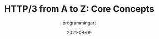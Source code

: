 ---
author: programmingart
date: 2021-08-09
publisher: smashingmag
tags:
  - http
  - concepts
target_url: https://www.smashingmagazine.com/2021/08/http3-core-concepts-part1/
title: "HTTP/3 from A to Z: Core Concepts"
---